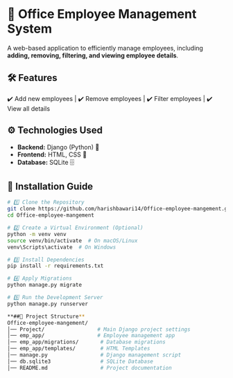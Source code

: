 # 🌟 Office Employee Management System

A web-based application to efficiently manage employees, including **adding, removing, filtering, and viewing employee details**.

## 🛠 Features  
✔️ Add new employees | ✔️ Remove employees | ✔️ Filter employees | ✔️ View all details  

## ⚙️ Technologies Used  
- **Backend:** Django (Python) 🐍  
- **Frontend:** HTML, CSS 🎨  
- **Database:** SQLite 🗄️  

## 🚀 Installation Guide  
```sh
# 1️⃣ Clone the Repository
git clone https://github.com/harishbawari14/Office-employee-mangement.git
cd Office-employee-mangement

# 2️⃣ Create a Virtual Environment (Optional)
python -m venv venv
source venv/bin/activate  # On macOS/Linux
venv\Scripts\activate  # On Windows

# 3️⃣ Install Dependencies
pip install -r requirements.txt

# 4️⃣ Apply Migrations
python manage.py migrate

# 5️⃣ Run the Development Server
python manage.py runserver

**##📂 Project Structure**
Office-employee-mangement/
│── Project/                 # Main Django project settings  
│── emp_app/                 # Employee management app  
│── emp_app/migrations/       # Database migrations  
│── emp_app/templates/        # HTML Templates  
│── manage.py                 # Django management script  
│── db.sqlite3                # SQLite Database  
│── README.md                 # Project documentation  
